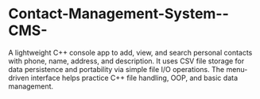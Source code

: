 # Contact-Management-System--CMS-
A lightweight C++ console app to add, view, and search personal contacts with phone, name, address, and description. It uses CSV file storage for data persistence and portability via simple file I/O operations. The menu-driven interface helps practice C++ file handling, OOP, and basic data management.
